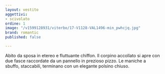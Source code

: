 ```yaml
---
layout: vestito
aggettivi:
- scivolato
ordine: 1
image: "/v1599128931/viterbo/17-V1128-VAL1496-min_pwhcjq.jpg"
brand: romantic
published: false

---
```

Abito da sposa in etereo e fluttuante chiffon. Il corpino accollato si apre con due fasce raccordate da un pannello in prezioso pizzo. Le maniche a sbuffo, staccabili, terminano con un elegante polsino chiuso.